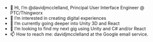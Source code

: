 - 👋 Hi, I’m @davidjmcclelland, Principal User Interface Engineer @ PTC/Thingworx
- 👀 I’m interested in creating digital experiences
- 🌱 I’m currently going deeper into Unity 3D and React
- 💞️ I’m looking to find my next gig using Unity and C# and/or React
- 📫 How to reach me: davidjmcclelland at the Google email service.

<!---
davidjmcclelland/davidjmcclelland is a ✨ special ✨ repository because its `README.md` (this file) appears on your GitHub profile.
You can click the Preview link to take a look at your changes.
--->
